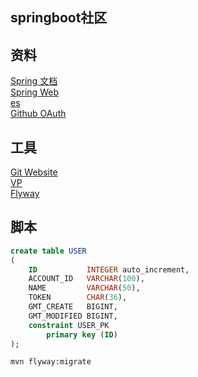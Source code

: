 ## springboot社区  

## 资料  
[Spring 文档](https://spring.io/guides)  
[Spring Web](https://spring.io/guides/gs/serving-web-content/)  
[es](https://elasticsearch.cn/explore)  
[Github OAuth](https://developer.github.com/apps/building-oauth-apps/creating-an-oauth-app/)  


## 工具  
[Git Website](https://git-scm.com/download)  
[VP](https://www.visual-paradigm.com)  
[Flyway](https://flywaydb.org/getstarted/firststeps/maven)

## 脚本  
```sql
create table USER
(
    ID           INTEGER auto_increment,
    ACCOUNT_ID   VARCHAR(100),
    NAME         VARCHAR(50),
    TOKEN        CHAR(36),
    GMT_CREATE   BIGINT,
    GMT_MODIFIED BIGINT,
    constraint USER_PK
        primary key (ID)
);
```  
```bash
mvn flyway:migrate
```
